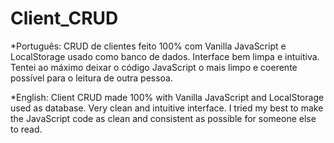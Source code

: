 # Client_CRUD

*Português:
CRUD de clientes feito 100% com Vanilla JavaScript e LocalStorage usado como banco de dados. Interface bem limpa e intuitiva. Tentei ao máximo deixar o código JavaScript o mais limpo e coerente possível para o leitura de outra pessoa.

*English:
Client CRUD made 100% with Vanilla JavaScript and LocalStorage used as database. Very clean and intuitive interface. I tried my best to make the JavaScript code as clean and consistent as possible for someone else to read.
